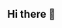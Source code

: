 ## Hi there 👋

<!--
**0iseesea0/0iseesea0** is a ✨ _special_ ✨ repository because its `README.md` (this file) appears on your GitHub profile.

Here are some ideas to get you started:

- 🔭 I’m currently working on ACSL.
- 🌱 I’m currently learning about 3D Computer Vision, 3D Scene Understanding.
